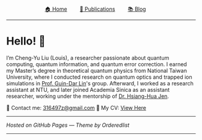 <p style="text-align: center;">
  <a href="/" style="margin-right: 30px;">🏠 Home</a>
  <a href="/main/publications.html" style="margin-right: 30px;">📄 Publications</a>
  <a href="/main/blog.html" style="margin-right: 30px;">📚 Blog</a>
</p>

---

# Hello! 👋

I’m Cheng-Yu Liu (Louis), a researcher passionate about quantum computing, quantum information, and quantum error correction. I earned my Master’s degree in theoretical quantum physics from National Taiwan University, where I conducted research on quantum optics and trapped ion simulations in [Prof. Guin-Dar Lin](https://www.phys.ntu.edu.tw/enphysics/guindarl.html)'s group. Afterward, I worked as a research assistant at NTU, and later joined Academia Sinica as an assistant researcher, working under the mentorship of [Dr. Hsiang-Hua Jen](https://www.iams.sinica.edu.tw/en/?link=member&id=61).  

📧 Contact me: <a href="mailto:316497z@gmail.com">316497z@gmail.com</a>
📝 My CV: [View Here](./main/CV.md)




---

*Hosted on GitHub Pages — Theme by Orderedlist*

---


